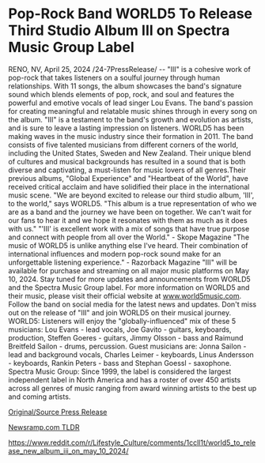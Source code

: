 # Pop-Rock Band WORLD5 To Release Third Studio Album III on Spectra Music Group Label

RENO, NV, April 25, 2024 /24-7PressRelease/ -- "III" is a cohesive work of pop-rock that takes listeners on a soulful journey through human relationships. With 11 songs, the album showcases the band's signature sound which blends elements of pop, rock, and soul and features the powerful and emotive vocals of lead singer Lou Evans. The band's passion for creating meaningful and relatable music shines through in every song on the album. "III" is a testament to the band's growth and evolution as artists, and is sure to leave a lasting impression on listeners.  WORLD5 has been making waves in the music industry since their formation in 2011. The band consists of five talented musicians from different corners of the world, including the United States, Sweden and New Zealand. Their unique blend of cultures and musical backgrounds has resulted in a sound that is both diverse and captivating, a must-listen for music lovers of all genres.Their previous albums, "Global Experience" and "Heartbeat of the World", have received critical acclaim and have solidified their place in the international music scene.  "We are beyond excited to release our third studio album, 'III', to the world," says WORLD5. "This album is a true representation of who we are as a band and the journey we have been on together. We can't wait for our fans to hear it and we hope it resonates with them as much as it does with us." "'III' is excellent work with a mix of songs that have true purpose and connect with people from all over the World." - Skope Magazine "The music of WORLD5 is unlike anything else I've heard. Their combination of international influences and modern pop-rock sound make for an unforgettable listening experience." - Razorback Magazine   "III" will be available for purchase and streaming on all major music platforms on May 10, 2024. Stay tuned for more updates and announcements from WORLD5 and the Spectra Music Group label.  For more information on WORLD5 and their music, please visit their official website at www.world5music.com. Follow the band on social media for the latest news and updates. Don't miss out on the release of "III" and join WORLD5 on their musical journey.  WORLD5: Listeners will enjoy the "globally-influenced" mix of these 5 musicians: Lou Evans - lead vocals, Joe Gavito - guitars, keyboards, production, Steffen Goeres - guitars, Jimmy Olsson - bass and Raimund Breitfeld Sailon - drums, percussion. Guest musicians are: Jonna Sailon - lead and background vocals, Charles Leimer - keyboards, Linus Andersson - keyboards, Rankin Peters - bass and Stephan Goessl - saxophone.   Spectra Music Group: Since 1999, the label is considered the largest independent label in North America and has a roster of over 450 artists across all genres of music ranging from award winning artists to the best up and coming artists. 

[Original/Source Press Release](https://www.24-7pressrelease.com/press-release/510246/pop-rock-band-world5-to-release-third-studio-album-iii-on-spectra-music-group-label)
                    

[Newsramp.com TLDR](None) 

https://www.reddit.com/r/Lifestyle_Culture/comments/1ccll1t/world5_to_release_new_album_iii_on_may_10_2024/
